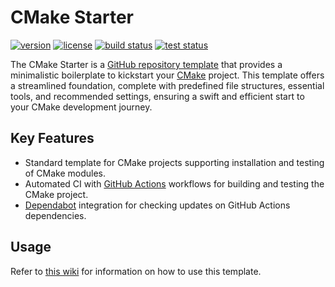 <!-- Clear the content of this file and replace it with the description of your project. -->
<!-- Learn more: https://www.makeareadme.com -->

# CMake Starter

[![version](https://img.shields.io/github/v/release/threeal/cmake-starter?style=flat-square)](https://github.com/threeal/cmake-starter/releases)
[![license](https://img.shields.io/github/license/threeal/cmake-starter?style=flat-square)](./LICENSE)
[![build status](https://img.shields.io/github/actions/workflow/status/threeal/cmake-starter/build.yaml?branch=main&style=flat-square)](https://github.com/threeal/cmake-starter/actions/workflows/build.yaml)
[![test status](https://img.shields.io/github/actions/workflow/status/threeal/cmake-starter/test.yaml?branch=main&label=test&style=flat-square)](https://github.com/threeal/cmake-starter/actions/workflows/test.yaml)

The CMake Starter is a [GitHub repository template](https://docs.github.com/en/repositories/creating-and-managing-repositories/creating-a-repository-from-a-template) that provides a minimalistic boilerplate to kickstart your [CMake](https://cmake.org/) project.
This template offers a streamlined foundation, complete with predefined file structures, essential tools, and recommended settings, ensuring a swift and efficient start to your CMake development journey.

## Key Features

- Standard template for CMake projects supporting installation and testing of CMake modules.
- Automated CI with [GitHub Actions](https://github.com/features/actions) workflows for building and testing the CMake project.
- [Dependabot](https://docs.github.com/en/code-security/dependabot) integration for checking updates on GitHub Actions dependencies.

## Usage

Refer to [this wiki](https://github.com/threeal/cmake-starter/wiki) for information on how to use this template.
